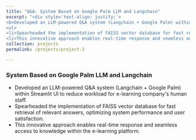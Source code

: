 ```yaml
---
title: "Q&A: System Based on Google Palm LLM and Langchain"
excerpt: "<div style='text-align: justify;'> 
<b>Developed an LLM-powered Q&A system (Langchain + Google Palm) within Streamlit UI to reduce workload for e-learning company's human staff.</b>
<ul>
<li>Spearheaded the implementation of FAISS vector database for fast retrieval of relevant answers, optimizing system performance and user satisfaction.</li> 
<li>This innovative approach enables real-time response and seamless access to knowledge within the e-learning platform.</li>"
collection: projects
permalink: /projects/project-3

---
```


### System Based on Google Palm LLM and Langchain

- Developed an LLM-powered Q&A system (Langchain + Google Palm) within Streamlit UI to reduce workload for e-learning company's human staff.
- Spearheaded the implementation of FAISS vector database for fast retrieval of relevant answers, optimizing system performance and user satisfaction. 
- This innovative approach enables real-time response and seamless access to knowledge within the e-learning platform.